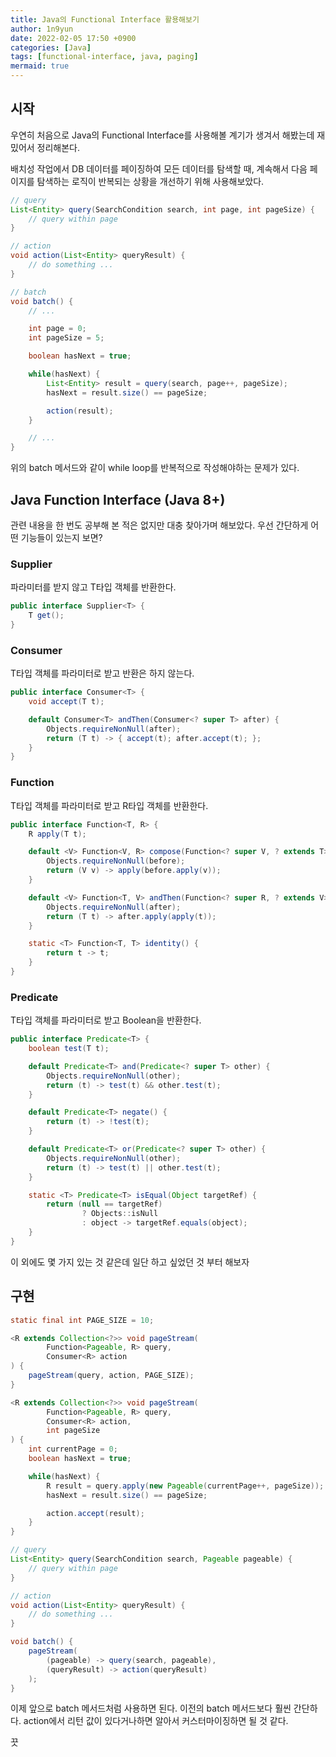 ```yaml
---
title: Java의 Functional Interface 활용해보기
author: 1n9yun
date: 2022-02-05 17:50 +0900
categories: [Java]
tags: [functional-interface, java, paging]
mermaid: true
---
```


## 시작

우연히 처음으로 Java의 Functional Interface를 사용해볼 계기가 생겨서 해봤는데 재밌어서 정리해본다.

배치성 작업에서 DB 데이터를 페이징하여 모든 데이터를 탐색할 때, 계속해서 다음 페이지를 탐색하는 로직이 반복되는 상황을 개선하기 위해 사용해보았다.

```java
// query
List<Entity> query(SearchCondition search, int page, int pageSize) {
    // query within page
}

// action
void action(List<Entity> queryResult) {
    // do something ...
}

// batch
void batch() {
    // ...

    int page = 0;
    int pageSize = 5;

    boolean hasNext = true;

    while(hasNext) {
        List<Entity> result = query(search, page++, pageSize);
        hasNext = result.size() == pageSize;

        action(result);
    }

    // ...
}
```

위의 batch 메서드와 같이 while loop를 반복적으로 작성해야하는 문제가 있다.

## Java Function Interface (Java 8+)

관련 내용을 한 번도 공부해 본 적은 없지만 대충 찾아가며 해보았다.
우선 간단하게 어떤 기능들이 있는지 보면?

### Supplier

파라미터를 받지 않고 T타입 객체를 반환한다.

```java
public interface Supplier<T> {
    T get();
}
```

### Consumer

T타입 객체를 파라미터로 받고 반환은 하지 않는다.

```java
public interface Consumer<T> {
    void accept(T t);

    default Consumer<T> andThen(Consumer<? super T> after) {
        Objects.requireNonNull(after);
        return (T t) -> { accept(t); after.accept(t); };
    }
}
```

### Function

T타입 객체를 파라미터로 받고 R타입 객체를 반환한다.

```java
public interface Function<T, R> {
    R apply(T t);

    default <V> Function<V, R> compose(Function<? super V, ? extends T> before) {
        Objects.requireNonNull(before);
        return (V v) -> apply(before.apply(v));
    }

    default <V> Function<T, V> andThen(Function<? super R, ? extends V> after) {
        Objects.requireNonNull(after);
        return (T t) -> after.apply(apply(t));
    }

    static <T> Function<T, T> identity() {
        return t -> t;
    }
}
```

### Predicate

T타입 객체를 파라미터로 받고 Boolean을 반환한다.

```java
public interface Predicate<T> {
    boolean test(T t);

    default Predicate<T> and(Predicate<? super T> other) {
        Objects.requireNonNull(other);
        return (t) -> test(t) && other.test(t);
    }

    default Predicate<T> negate() {
        return (t) -> !test(t);
    }

    default Predicate<T> or(Predicate<? super T> other) {
        Objects.requireNonNull(other);
        return (t) -> test(t) || other.test(t);
    }

    static <T> Predicate<T> isEqual(Object targetRef) {
        return (null == targetRef)
                ? Objects::isNull
                : object -> targetRef.equals(object);
    }
}
```

이 외에도 몇 가지 있는 것 같은데 일단 하고 싶었던 것 부터 해보자

## 구현

```java
static final int PAGE_SIZE = 10;

<R extends Collection<?>> void pageStream(
        Function<Pageable, R> query,
        Consumer<R> action
) {
    pageStream(query, action, PAGE_SIZE);
}

<R extends Collection<?>> void pageStream(
        Function<Pageable, R> query,
        Consumer<R> action,
        int pageSize
) {
    int currentPage = 0;
    boolean hasNext = true;

    while(hasNext) {
        R result = query.apply(new Pageable(currentPage++, pageSize));
        hasNext = result.size() == pageSize;

        action.accept(result);
    }
}

// query
List<Entity> query(SearchCondition search, Pageable pageable) {
    // query within page
}

// action
void action(List<Entity> queryResult) {
    // do something ...
}

void batch() {
    pageStream(
        (pageable) -> query(search, pageable),
        (queryResult) -> action(queryResult)
    );
}
```

이제 앞으로 batch 메서드처럼 사용하면 된다. 이전의 batch 메서드보다 훨씬 간단하다.
action에서 리턴 값이 있다거나하면 알아서 커스터마이징하면 될 것 같다.

끗